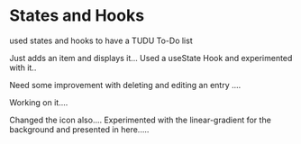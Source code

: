 # States and Hooks

used states and hooks to have a TUDU To-Do list

Just adds an item and displays it...
Used a useState Hook and experimented with it..

Need some improvement with deleting and editing an entry ....

Working on it....

Changed the icon also....
Experimented with the linear-gradient for the background and presented in here.....
